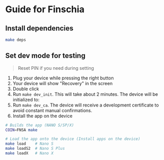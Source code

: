 # Guide for Finschia

## Install dependencies
```sh
make deps
```

## Set dev mode for testing
> Reset PIN if you need during setting

1. Plug your device while pressing the right button
2.  Your device will show "Recovery" in the screen
3. Double click
4. Run `make dev_init`. This will take about 2 minutes. The device will be initialized to:
5. Run `make dev_ca`. The device will receive a development certificate to avoid constant manual confirmations.
6. Install the app on the device
```sh
# Builds the app (NANO S/SP/X)
COIN=FNSA make

# Load the app onto the device (Install apps on the device)
make load    # Nano S
make loadS2  # Nano S Plus
make loadX   # Nano X
```
